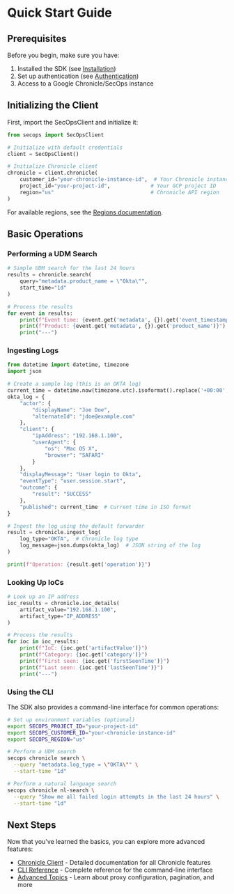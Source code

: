 # Quick Start Guide

## Prerequisites

Before you begin, make sure you have:
1. Installed the SDK (see [Installation](installation.md))
2. Set up authentication (see [Authentication](authentication.md))
3. Access to a Google Chronicle/SecOps instance

## Initializing the Client

First, import the SecOpsClient and initialize it:

```python
from secops import SecOpsClient

# Initialize with default credentials
client = SecOpsClient()

# Initialize Chronicle client
chronicle = client.chronicle(
    customer_id="your-chronicle-instance-id",  # Your Chronicle instance ID
    project_id="your-project-id",             # Your GCP project ID
    region="us"                               # Chronicle API region
)
```

For available regions, see the [Regions documentation](advanced/regions.md).

## Basic Operations

### Performing a UDM Search

```python
# Simple UDM search for the last 24 hours
results = chronicle.search(
    query="metadata.product_name = \"Okta\"",
    start_time="1d"
)

# Process the results
for event in results:
    print(f"Event time: {event.get('metadata', {}).get('event_timestamp')}")
    print(f"Product: {event.get('metadata', {}).get('product_name')}")
    print("---")
```

### Ingesting Logs

```python
from datetime import datetime, timezone
import json

# Create a sample log (this is an OKTA log)
current_time = datetime.now(timezone.utc).isoformat().replace('+00:00', 'Z')
okta_log = {
    "actor": {
        "displayName": "Joe Doe",
        "alternateId": "jdoe@example.com"
    },
    "client": {
        "ipAddress": "192.168.1.100",
        "userAgent": {
            "os": "Mac OS X",
            "browser": "SAFARI"
        }
    },
    "displayMessage": "User login to Okta",
    "eventType": "user.session.start",
    "outcome": {
        "result": "SUCCESS"
    },
    "published": current_time  # Current time in ISO format
}

# Ingest the log using the default forwarder
result = chronicle.ingest_log(
    log_type="OKTA",  # Chronicle log type
    log_message=json.dumps(okta_log)  # JSON string of the log
)

print(f"Operation: {result.get('operation')}")
```

### Looking Up IoCs

```python
# Look up an IP address
ioc_results = chronicle.ioc_details(
    artifact_value="192.168.1.100",
    artifact_type="IP_ADDRESS"
)

# Process the results
for ioc in ioc_results:
    print(f"IoC: {ioc.get('artifactValue')}")
    print(f"Category: {ioc.get('category')}")
    print(f"First seen: {ioc.get('firstSeenTime')}")
    print(f"Last seen: {ioc.get('lastSeenTime')}")
    print("---")
```

### Using the CLI

The SDK also provides a command-line interface for common operations:

```bash
# Set up environment variables (optional)
export SECOPS_PROJECT_ID="your-project-id"
export SECOPS_CUSTOMER_ID="your-chronicle-instance-id"
export SECOPS_REGION="us"

# Perform a UDM search
secops chronicle search \
  --query "metadata.log_type = \"OKTA\"" \
  --start-time "1d"

# Perform a natural language search
secops chronicle nl-search \
  --query "Show me all failed login attempts in the last 24 hours" \
  --start-time "1d"
```

## Next Steps

Now that you've learned the basics, you can explore more advanced features:
- [Chronicle Client](chronicle/index.md) - Detailed documentation for all Chronicle features
- [CLI Reference](cli/index.md) - Complete reference for the command-line interface
- [Advanced Topics](advanced/index.md) - Learn about proxy configuration, pagination, and more
